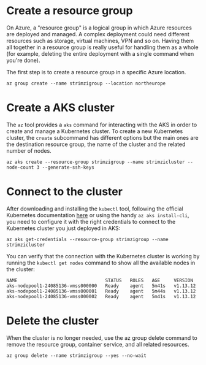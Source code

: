 # Create a resource group

On Azure, a "resource group" is a logical group in which Azure resources are deployed and managed.
A complex deployment could need different resources such as storage, virtual machines, VPN and so on. 
Having them all together in a resource group is really useful for handling them as a whole (for example, deleting the entire deployment with a single command when you're done).

The first step is to create a resource group in a specific Azure location.

```shell
az group create --name strimzigroup --location northeurope
```

# Create a AKS cluster

The `az` tool provides a `aks` command for interacting with the AKS in order to create and manage a Kubernetes cluster.
To create a new Kubernetes cluster, the `create` subcommand has different options but the main ones are the destination resource group, the name of the cluster and the related number of nodes.

```shell
az aks create --resource-group strimzigroup --name strimzicluster --node-count 3 --generate-ssh-keys
```

# Connect to the cluster

After downloading and installing the `kubectl` tool, following the official Kubernetes documentation [here](https://kubernetes.io/docs/tasks/tools/install-kubectl/) or using the handy `az aks install-cli`, you need to configure it with the right credentials to connect to the Kubernetes cluster you just deployed in AKS:

```shell
az aks get-credentials --resource-group strimzigroup --name strimzicluster
```

You can verify that the connection with the Kubernetes cluster is working by running the `kubectl get nodes` command to show all the available nodes in the cluster:

```shell
NAME                                STATUS   ROLES   AGE     VERSION
aks-nodepool1-24085136-vmss000000   Ready    agent   5m41s   v1.13.12
aks-nodepool1-24085136-vmss000001   Ready    agent   5m44s   v1.13.12
aks-nodepool1-24085136-vmss000002   Ready    agent   5m41s   v1.13.12
```

# Delete the cluster

When the cluster is no longer needed, use the az group delete command to remove the resource group, container service, and all related resources.

```shell
az group delete --name strimzigroup --yes --no-wait
```